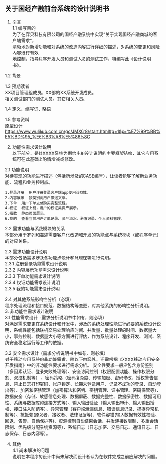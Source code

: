 ## 关于国经产融前台系统的设计说明书

1. 引言 <br>
  1.1 编写目的<br>
    为了在弈贝科技有限公司的国经产融系统中实现“关于实现国经产融商城的客户端需求”，<br>
清晰地对新增功能和对系统的改造内容进行详细的描述，对系统的变更和风险内容进行有效<br>
地控制，指导程序开发人员和测试人员的测试工作，特编写此《设计说明书》。<br>

  1.2 背景<br>

  1.3 预期读者<br>
    XX项目管理组成员。XX部的XX系统开发成员。<br>
相关测试部门的测试人员。其它相关人员。<br>

  1.4 定义、缩写词、略语<br>
    

  1.5 参考资料<br>
   原型设计  <br>
   https://www.wulihub.com.cn/gc/JMX0r8/start.html#g=1&p=%E7%99%BB%E5%BD%95_%E6%B3%A8%E5%86%8C

2. 功能性需求设计说明<br>
  以下部分，是以XXXX系统为例给出的设计说明的主要框架结构，其它应用系统可在此基础上酌情增减或修改。<br>

  2.1 功能说明<br>
    对待实现的功能进行描述（包括所涉及的CASE编号），让读者能够了解新业务功能、流程和业务控制点。<br>

    1.登录注册  用户注册登录客户端app使用该商城。
    2.内容展示  按类别向用户推送文章。
    3.下单  用户下单支付购买完整流程。
    4.权证  权证上链，用户的权证类资产展示。
    5.指数  静态页面展示。
    6.我的  查看当前用户订单记录、资产流水、融值记录、个人资料管理。

  2.2 需求功能与系统模块的关系<br>
    本部分用于罗列和描述需要客户化改造和开发的功能点与系统模块（或程序单元）的对应关系。<br>

  2.3 需求功能设计说明<br>
    本部分包括需求涉及各功能点设计和处理逻辑进行说明。<br>
    2.3.1 注册登录功能需求设计说明<br>
    2.3.2 内容展示功能需求设计说明<br>
    2.3.3 下单功能需求设计说明<br>
    2.3.4 权证功能需求设计说明<br>
    2.3.5 我的功能需求设计说明<br>

  2.4 对其他系统影响性分析（必填)<br>
    程序处理流程和接口规范、数据结构等变更，对其他系统的影响性分析说明。
<br>
3. 非功能性需求设计说明<br>
  3.1 性能需求设计（需求分析说明书中如有，则必填）<br>
    对满足需求变更在系统设计和开发中，涉及的系统处理性能进行必要的系统设计说明，系统性能包括联机交易处理响应时间、并发量，批量处理的时间、数据量大小，事务控制、数据量大小等方面进行评估，作为系统设计、程序开发、测试、系统安全稳定运行等工作的依据。<br>

  3.2 安全需求设计（需求分析说明书中如有，则必填）<br>
    对于移动应用系统的非功能需求，除以下内容外，还需根据《XXXX移动应用安全开发指南》中的非功能性要求进行需求分析。
安全性要求一般应包含身份鉴别（多因素认证、登录失败处理等）、安全访问控制（权限配置功能、操作权限分割、双控机制等） 、密码策略（密码复杂度、传输加密、密码修改、授权警告信息、禁止日志打印密码、帐户锁定、长期未登录用户、记录不成功的登录、自动登出等）、加密和密钥管理（加密算法和密钥、密钥管理、证书管理、密码保管等）、数据安全（存储、敏感信息处理、数据屏蔽、数据完整性、数据保密性、数据可用性、系统与数据库的连接方式等）、输入输出验证（输入输出审计、输入输出授权、接口注入防范等）、异常管理（客户端泄漏信息、错误信息记录、捕捉异常机制等）、抗抵赖(原发者、接收者、法律证据等)、软件容错(输入数据有效性校验、回退、告警、自动保护等)、资源控制自动结束会话、并发连接数限制、多重会话限制、优先级分配系统资源等）、系统日志（日志加密、交易日志、通讯日志、日志保存、日志内容等）。

4. 其他<br>
  4.1 尚未解决的问题<br>
    说明在本程序的设计中尚未解决而设计者认为在软件完成之前应解决的问题。<br>